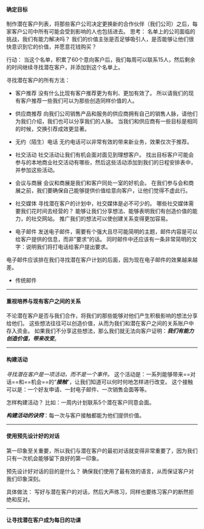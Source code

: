 #### 确定目标
制作潜在客户列表，将那些客户公司决定更换新的合作伙伴（我们公司）之后，每家客户公司中所有可能会受到影响的人也包括进去。
思考：
名单上的公司面临的挑战，我们有能力解决吗？
我们的价值主张是否足够吸引人，是否能够让他们很快意识到它的价值，并愿意花钱购买？

行动：
当这个名单，积累了60个意向客户后，我们每周可以联系15人，然后剩余的时间继续寻找潜在客户，并添加到这个名单上。

寻找潜在客户的所有方法：
- 客户推荐
没有什么比现有客户推荐更为有利、更加有效了。
所以请我们的现有客户推荐一些我们可以为那些创造同样价值的人。

- 供应商推荐
向我们公司销售产品和服务的供应商拥有自己的销售人脉，请他们为我们介绍，我们也可以分享我们的人脉。
当我们和供应商有一些目标是相同的时候，交换引荐成效更显著。

- 无约（陌生）电话
无约电话可以非常有效的带来新业务，效果仅次于推荐。

- 社交活动
社交活动让我们有机会面对面见到理想客户。
找出目标客户可能会参与的本地商业社交活动有哪些，然后这些活动添加到我们的日程安排表中，并参加这些活动。

- 会议与商展
会议和商展是我们和客户同处一室的好机会。
在我们参与会和商展之前，我们要确保自己能够提供价值给意向客户，让他们觉得不虚此行。

- 社交媒体
寻找潜在客户的计划中，社交媒体是必不可少的。
哪些社交媒体需要我们花时间去经营的？
能够让我们分享想法、能够表明我们有创造价值的能力，的社交网站。
推广我们的想法可以使创建关系变得更加容易。

- 电子邮件
发送电子邮件，需要有个强大且尽可能简明的主题，邮件内容是可以给客户提供的信息，而非”要求“的话。
同时邮件中还应该有一条非常简明的文字：说明我们将打电话给客户提出要求。

电子邮件应该排在我们寻找潜在客户计划的后面，因为现在电子邮件的效果越来越差。

- 传统邮件

***

#### 重视培养与现有客户之间的关系
不论潜在客户是否与我们合作，将我们的那些能够对他们产生积极影响的想法分享给他们。
这些想法往往可以创造价值，从而为我们和潜在客户之间的关系账户中存入资金。
如果我们不分享这些想法，那么我们就无法向客户证明：***我们有能力创造价值，带来改变***。

***

#### 构建活动
*寻找潜在客户是一项活动，而不是一个事件。*
这个活动是：一系列能够带来==对话==和==机会==的“***接触***”，让我们知道可以何时何地怎样进行改变。
这个接触可以是：一个好友申请、一封电子邮件、一次销售会面等等。

怎样构建活动？
比如：一周内计划联系5个潜在客户同意会面。

***构建活动的诀窍***：每一次与客户接触都能为他们提供价值。

***

#### 使用预先设计好的对话
第一印象至关重要，所以我们与潜在客户的最初对话就变得非常重要了，因为我们只有一次机会能够留下良好的第一印象。

预先设计好对话的目的是什么？
确保我们使用了最有效的语言，从而保证客户对我们印象深刻。

具体做法：
写好与潜在客户的对话，然后大声练习，同样也要练习客户的断然拒绝和反对。

***
#### 让寻找潜在客户成为每日的功课
